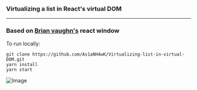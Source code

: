 ### Virtualizing a list in React's virtual DOM

---
### Based on [Brian vaughn's](https://github.com/bvaughn/react-window) react window

To run locally:
```
git clone https://github.com/As1aNH4wK/Virtualizing-list-in-virtual-DOM.git
yarn install
yarn start
```
![Image](../static/Screenshot.png)
